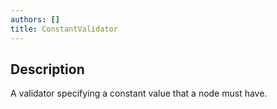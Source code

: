 ```yaml
---
authors: []
title: ConstantValidator
---
```


## Description

A validator specifying a constant value that a node must have.
